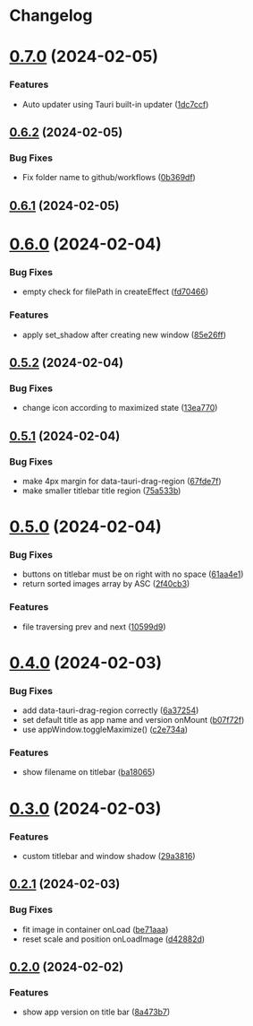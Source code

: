 # Changelog

# [0.7.0](https://github.com/andots/siv/compare/v0.6.2...v0.7.0) (2024-02-05)


### Features

* Auto updater using Tauri built-in updater ([1dc7ccf](https://github.com/andots/siv/commit/1dc7ccff110e035a8ff1d13f03dc2db75991113e))

## [0.6.2](https://github.com/andots/siv/compare/v0.6.1...v0.6.2) (2024-02-05)


### Bug Fixes

* Fix folder name to github/workflows ([0b369df](https://github.com/andots/siv/commit/0b369df387b8c0c7d930a1d98e2740091e61a5a5))

## [0.6.1](https://github.com/andots/siv/compare/v0.6.0...v0.6.1) (2024-02-05)

# [0.6.0](https://github.com/andots/siv/compare/v0.5.2...v0.6.0) (2024-02-04)


### Bug Fixes

* empty check for filePath in createEffect ([fd70466](https://github.com/andots/siv/commit/fd704669029eca225a4edc57aa749563d6389592))


### Features

* apply set_shadow after creating new window ([85e26ff](https://github.com/andots/siv/commit/85e26ffef6a88d0b76c0767be5d7f7e42132453f))

## [0.5.2](https://github.com/andots/siv/compare/v0.5.1...v0.5.2) (2024-02-04)


### Bug Fixes

* change icon according to maximized state ([13ea770](https://github.com/andots/siv/commit/13ea77002d469bd6f7e1b5ba356efd5127428485))

## [0.5.1](https://github.com/andots/siv/compare/v0.5.0...v0.5.1) (2024-02-04)


### Bug Fixes

* make 4px margin for data-tauri-drag-region ([67fde7f](https://github.com/andots/siv/commit/67fde7f8c9c18d03c7c5d75c3d14606b63c5df28))
* make smaller titlebar title region ([75a533b](https://github.com/andots/siv/commit/75a533be93b8d625df071a43b8c8e2fc34ade2ba))

# [0.5.0](https://github.com/andots/siv/compare/v0.4.0...v0.5.0) (2024-02-04)


### Bug Fixes

* buttons on titlebar must be on right with no space ([61aa4e1](https://github.com/andots/siv/commit/61aa4e10bb0a69b39b110ba608250b1164c39ea7))
* return sorted images array by ASC ([2f40cb3](https://github.com/andots/siv/commit/2f40cb3659c8d4e4933e1953fba83eb7e53cc883))


### Features

* file traversing prev and next ([10599d9](https://github.com/andots/siv/commit/10599d93c1e867dfa3284d64ca8bb9e9115fcd0c))

# [0.4.0](https://github.com/andots/siv/compare/v0.3.0...v0.4.0) (2024-02-03)


### Bug Fixes

* add data-tauri-drag-region correctly ([6a37254](https://github.com/andots/siv/commit/6a37254944b05568bb7aefc693f6a957fc457b9f))
* set default title as app name and version onMount ([b07f72f](https://github.com/andots/siv/commit/b07f72f1ab79107b65074aebc22352695c043c93))
* use appWindow.toggleMaximize() ([c2e734a](https://github.com/andots/siv/commit/c2e734a0efc414b01614c524f0ae5b301be77797))


### Features

* show filename on titlebar ([ba18065](https://github.com/andots/siv/commit/ba1806581d7b887d797d68a1a3ff304a5ce050af))

# [0.3.0](https://github.com/andots/siv/compare/v0.2.1...v0.3.0) (2024-02-03)


### Features

* custom titlebar and window shadow ([29a3816](https://github.com/andots/siv/commit/29a38162671896e45e704920d368593cea7661ac))

## [0.2.1](https://github.com/andots/siv/compare/v0.2.0...v0.2.1) (2024-02-03)

### Bug Fixes

- fit image in container onLoad ([be71aaa](https://github.com/andots/siv/commit/be71aaa83a3e2b79dbd809373e2280743bc7ac74))
- reset scale and position onLoadImage ([d42882d](https://github.com/andots/siv/commit/d42882d6f4473e278bbe089ff55e76f917f6602e))

## [0.2.0](https://github.com/andots/siv/compare/v0.1.1...v0.2.0) (2024-02-02)

### Features

- show app version on title bar ([8a473b7](https://github.com/andots/siv/commit/8a473b73748922419c145c41841f4f8695d68b48))
